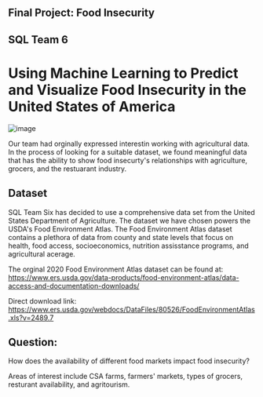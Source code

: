 ## Final Project: Food Insecurity 
## SQL Team 6

# Using Machine Learning to Predict and Visualize Food Insecurity in the United States of America

![image](https://user-images.githubusercontent.com/105960365/223657288-c5442b60-92a7-4ff5-9e94-024c1363ebcf.png)

Our team had orginally expressed interestin working with agricultural data. In the process of looking for a suitable dataset, we found meaningful data that has the ability to show food insecurty's relationships with agriculture, grocers, and the restuarant industry.

## Dataset

SQL Team Six has decided to use a comprehensive data set from the United States Department of Agriculture. The dataset we have chosen powers the USDA's Food Environment Atlas. The Food Environment Atlas dataset contains a plethora of data from county and state levels that focus on health, food access, socioeconomics, nutrition assisstance programs, and agricultural acerage. 

The orginal 2020 Food Environment Atlas dataset can be found at: https://www.ers.usda.gov/data-products/food-environment-atlas/data-access-and-documentation-downloads/

Direct download link: https://www.ers.usda.gov/webdocs/DataFiles/80526/FoodEnvironmentAtlas.xls?v=2489.7


    
## Question:

How does the availability of different food markets impact food insecurity?

Areas of interest include CSA farms, farmers' markets, types of grocers, resturant availability, and agritourism.                     
